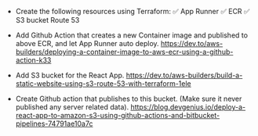 - Create the following resources using Terraform:
  ✅ App Runner
  ✅ ECR
  ✅ S3 bucket
  Route 53

- Add Github Action that creates a new Container image and published to above ECR, and let App Runner auto deploy.
  https://dev.to/aws-builders/deploying-a-container-image-to-aws-ecr-using-a-github-action-k33

- Add S3 bucket for the React App.
  https://dev.to/aws-builders/build-a-static-website-using-s3-route-53-with-terraform-1ele

- Create Github action that publishes to this bucket. (Make sure it never published any server related data).
  https://blog.devgenius.io/deploy-a-react-app-to-amazon-s3-using-github-actions-and-bitbucket-pipelines-74791ae10a7c
